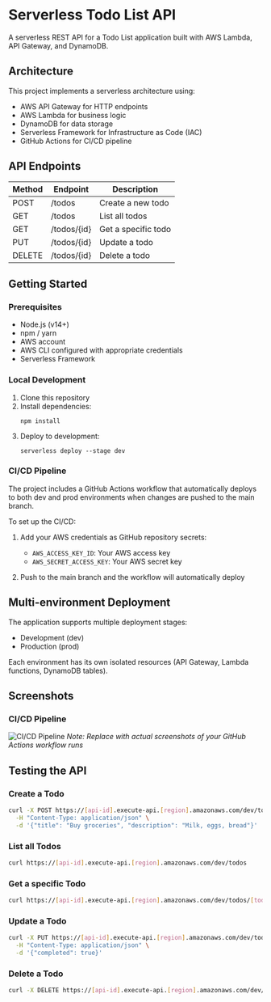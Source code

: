 # Serverless Todo List API

A serverless REST API for a Todo List application built with AWS Lambda, API Gateway, and DynamoDB.

## Architecture

This project implements a serverless architecture using:
- AWS API Gateway for HTTP endpoints
- AWS Lambda for business logic
- DynamoDB for data storage
- Serverless Framework for Infrastructure as Code (IAC)
- GitHub Actions for CI/CD pipeline

## API Endpoints

| Method | Endpoint | Description |
|--------|----------|-------------|
| POST   | /todos   | Create a new todo |
| GET    | /todos   | List all todos |
| GET    | /todos/{id} | Get a specific todo |
| PUT    | /todos/{id} | Update a todo |
| DELETE | /todos/{id} | Delete a todo |

## Getting Started

### Prerequisites

- Node.js (v14+)
- npm / yarn
- AWS account
- AWS CLI configured with appropriate credentials
- Serverless Framework

### Local Development

1. Clone this repository
2. Install dependencies:
   ```
   npm install
   ```
3. Deploy to development:
   ```
   serverless deploy --stage dev
   ```

### CI/CD Pipeline

The project includes a GitHub Actions workflow that automatically deploys to both dev and prod environments when changes are pushed to the main branch.

To set up the CI/CD:

1. Add your AWS credentials as GitHub repository secrets:
   - `AWS_ACCESS_KEY_ID`: Your AWS access key
   - `AWS_SECRET_ACCESS_KEY`: Your AWS secret key

2. Push to the main branch and the workflow will automatically deploy

## Multi-environment Deployment

The application supports multiple deployment stages:

- Development (dev)
- Production (prod)

Each environment has its own isolated resources (API Gateway, Lambda functions, DynamoDB tables).

## Screenshots

### CI/CD Pipeline

![CI/CD Pipeline](https://example.com/cicd-screenshot.png)
*Note: Replace with actual screenshots of your GitHub Actions workflow runs*

## Testing the API

### Create a Todo
```bash
curl -X POST https://[api-id].execute-api.[region].amazonaws.com/dev/todos \
  -H "Content-Type: application/json" \
  -d '{"title": "Buy groceries", "description": "Milk, eggs, bread"}'
```

### List all Todos
```bash
curl https://[api-id].execute-api.[region].amazonaws.com/dev/todos
```

### Get a specific Todo
```bash
curl https://[api-id].execute-api.[region].amazonaws.com/dev/todos/[todo-id]
```

### Update a Todo
```bash
curl -X PUT https://[api-id].execute-api.[region].amazonaws.com/dev/todos/[todo-id] \
  -H "Content-Type: application/json" \
  -d '{"completed": true}'
```

### Delete a Todo
```bash
curl -X DELETE https://[api-id].execute-api.[region].amazonaws.com/dev/todos/[todo-id]
```